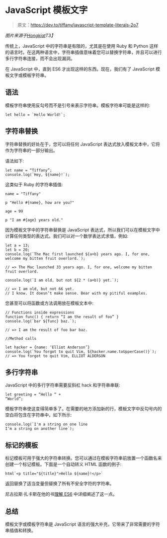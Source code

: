 # JavaScript 模板文字

> 原文：<https://dev.to/tiffany/javascript-template-literals-2o7>

*图片来源于[Hongkiat](https://www.hongkiat.com/blog/ecmascript-6-template-literals/)T3】*

传统上，JavaScript 中的字符串是有限的，尤其是在使用 Ruby 和 Python 这样的语言时。在这两种语言中，字符串插值意味着您可以替换字符串，并且可以进行多行字符串连接，而不会出现漏洞。

在 JavaScript 中，直到 ES6 才出现这样的东西。现在，我们有了 JavaScript 模板文字或模板字符串。

## 语法

模板字符串使用反勾号而不是引号来表示字符串。模板字符串可能是这样的:

```
let hello = `Hello World!`; 
```

## 字符串替换

字符串替换的好处在于，您可以将任何 JavaScript 表达式放入模板文本中，它将作为字符串的一部分输出。

语法如下:

```
let name = “Tiffany”;
console.log(`Hey, ${name}!`); 
```

这类似于 Ruby 的字符串插值:

```
name = "Tiffany"

p "Hello #{name}, how are you?"

age = 99

p "I am #{age} years old." 
```

因为模板文字中的字符串替换是 JavaScript 表达式，所以我们可以在模板文字中计算任何类型的表达式。我们可以对一个数学表达式求值，例如:

```
let a = 13;
let b = 20;
console.log(`The Mac first launched ${a+b} years ago. I, for one, welcome my bitten fruit overlord.`);

// => The Mac launched 33 years ago. I, for one, welcome my bitten fruit overlord.

console.log(`I am old, but not ${2 * (a+b)} yet.`);

// => I am old, but not 66 yet.
// I know. It doesn’t make sense. Bear with my pitiful examples. 
```

您甚至可以将函数或方法调用放在模板文本中:

```
// Functions inside expressions
function func() { return “I am the result of foo” }
console.log(`bar ${func} baz.`);

// => I am the result of foo bar baz.

//Method calls

let hacker = {name: ‘Elliot Anderson’}
console.log(`You forgot to quit Vim, ${hacker.name.toUpperCase()}`);
// => You forgot to quit Vim, ELLIOT ALDERSON 
```

## 多行字符串

JavaScript 中的多行字符串需要反斜杠 hack 和字符串串联:

```
let greeting = “Hello “ +
“World”; 
```

模板字符串使这变得简单多了。在需要的地方添加新的行，模板文字中反勾号内的空白将包含在字符串中，如下所示:

```
console.log(`I'm a string on one line
I’m a string on another line`); 
```

## 标记的模板

标记模板可用于强大的字符串转换。您可以通过在模板字符串前放置一个函数名来创建一个标记模板。下面是一个自动转义 HTML 函数的例子:

```
html`<p title="${title}">Hello ${name}!</p>` 
```

返回替换了适当变量但替换了所有不安全字符的字符串。

尼古拉斯·扎卡斯在他的书[理解 ES6](https://leanpub.com/understandinges6/read#leanpub-auto-multiline-strings) 中详细阐述了这一点。

## 总结

模板文字或模板字符串是 JavaScript 语言的强大补充，它带来了非常需要的字符串插值和转换。